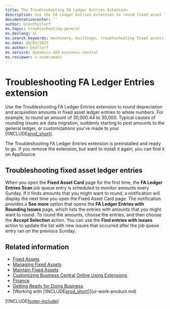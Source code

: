 ```yaml
---
title: The Troubleshooting FA Ledger Entries Extension
description: Use the FA Ledger Entries extension to round fixed-asset ledger amounts to whole numbers for easier reconciliation and reporting.
documentationcenter: ''
author: brentholtorf
ms.topic: troubleshooting-general
ms.devlang: al
ms.search.keywords: machinery, buildings, troubleshooting fixed assets, ledger entries
ms.date: 10/03/2025
ms.author: bholtorf
ms.service: dynamics-365-business-central
ms.reviewer: v-soumramani
---
```


# Troubleshooting FA Ledger Entries extension

Use the Troubleshooting FA Ledger Entries extension to round depreciation and acquisition amounts in fixed asset ledger entries to whole numbers. For example, to round an amount of 30,000.44 to 30,000. Typical causes of rounding issues are data migration, suddenly starting to post amounts to the general ledger, or customizations you've made to your [!INCLUDE[prod_short](includes/prod_short.md)].

The Troubleshooting FA Ledger Entries extension is preinstalled and ready to go. If you remove the extension, but want to install it again, you can find it on AppSource.

## Troubleshooting fixed asset ledger entries

When you open the **Fixed Asset Card** page for the first time, the **FA Ledger Entries Scan** job queue entry is scheduled to monitor amounts every Sunday. If it finds amounts that you might want to round, a notification will display the next time you open the Fixed Asset Card page. The notification provides a **See more** option that opens the **FA Ledger Entries with Rounding Issues** page, which lists the entries with amounts that you might want to round. To round the amounts, choose the entries, and then choose the **Accept Selection** action. You can use the **Find entries with issues** action to update the list with new issues that occurred after the job queue entry ran on the previous Sunday.

## Related information

- [Fixed Assets](fa-manage.md)  
- [Managing Fixed Assets](fa-manage.md)  
- [Maintain Fixed Assets](fa-how-maintain.md)  
- [Customizing Business Central Online Using Extensions](ui-extensions.md)  
- [Finance](finance.md)  
- [Getting Ready for Doing Business](ui-get-ready-business.md)  
- [Working with [!INCLUDE[prod_short](includes/prod_short.md)]](ui-work-product.md)  

[!INCLUDE[footer-include](includes/footer-banner.md)]
